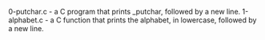 0-putchar.c - a C program that prints _putchar, followed by a new line.
1-alphabet.c - a C function that prints the alphabet, in lowercase, followed by a new line.
